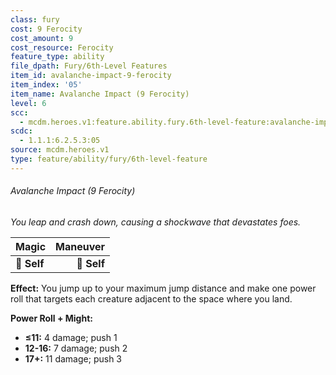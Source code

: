 ```yaml
---
class: fury
cost: 9 Ferocity
cost_amount: 9
cost_resource: Ferocity
feature_type: ability
file_dpath: Fury/6th-Level Features
item_id: avalanche-impact-9-ferocity
item_index: '05'
item_name: Avalanche Impact (9 Ferocity)
level: 6
scc:
  - mcdm.heroes.v1:feature.ability.fury.6th-level-feature:avalanche-impact-9-ferocity
scdc:
  - 1.1.1:6.2.5.3:05
source: mcdm.heroes.v1
type: feature/ability/fury/6th-level-feature
---
```


###### Avalanche Impact (9 Ferocity)

*You leap and crash down, causing a shockwave that devastates foes.*

| **Magic**   | **Maneuver** |
| ----------- | -----------: |
| **📏 Self** |  **🎯 Self** |

**Effect:** You jump up to your maximum jump distance and make one power roll that targets each creature adjacent to the space where you land.

**Power Roll + Might:**

- **≤11:** 4 damage; push 1
- **12-16:** 7 damage; push 2
- **17+:** 11 damage; push 3
